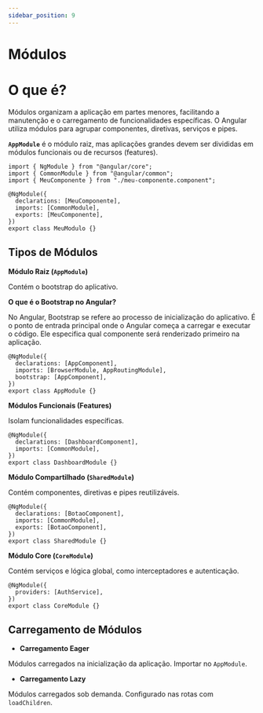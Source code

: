 ```yaml
---
sidebar_position: 9
---
```


# Módulos

# O que é?

Módulos organizam a aplicação em partes menores, facilitando a manutenção e o carregamento de funcionalidades específicas. O Angular utiliza módulos para agrupar componentes, diretivas, serviços e pipes.

**`AppModule`** é o módulo raiz, mas aplicações grandes devem ser divididas em módulos funcionais ou de recursos (features).

```tsx showLineNumbers
import { NgModule } from "@angular/core";
import { CommonModule } from "@angular/common";
import { MeuComponente } from "./meu-componente.component";

@NgModule({
  declarations: [MeuComponente],
  imports: [CommonModule],
  exports: [MeuComponente],
})
export class MeuModulo {}
```

## Tipos de Módulos

**Módulo Raiz (`AppModule`)**

Contém o bootstrap do aplicativo.

**O que é o Bootstrap no Angular?**

No Angular, Bootstrap se refere ao processo de inicialização do aplicativo. É o ponto de entrada principal onde o Angular começa a carregar e executar o código. Ele especifica qual componente será renderizado primeiro na aplicação.

```tsx showLineNumbers
@NgModule({
  declarations: [AppComponent],
  imports: [BrowserModule, AppRoutingModule],
  bootstrap: [AppComponent],
})
export class AppModule {}
```

**Módulos Funcionais (Features)**

Isolam funcionalidades específicas.

```tsx showLineNumbers
@NgModule({
  declarations: [DashboardComponent],
  imports: [CommonModule],
})
export class DashboardModule {}
```

**Módulo Compartilhado (`SharedModule`)**

Contém componentes, diretivas e pipes reutilizáveis.

```tsx showLineNumbers
@NgModule({
  declarations: [BotaoComponent],
  imports: [CommonModule],
  exports: [BotaoComponent],
})
export class SharedModule {}
```

**Módulo Core (`CoreModule`)**

Contém serviços e lógica global, como interceptadores e autenticação.

```tsx showLineNumbers
@NgModule({
  providers: [AuthService],
})
export class CoreModule {}
```

## Carregamento de Módulos

- **Carregamento Eager**

Módulos carregados na inicialização da aplicação. Importar no `AppModule`.

- **Carregamento Lazy**

Módulos carregados sob demanda. Configurado nas rotas com `loadChildren`.

